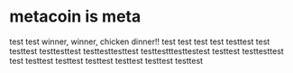 # metacoin is meta

test
test
winner, winner, chicken dinner!!
test
test
test
test
testtest
test
testtest
testtesttest
testtesttesttest
testtestttesttestest
testtest
testtesttest
test
testtest
testtest
testtest
testtest
testtest
testtest
